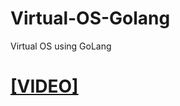 # Virtual-OS-Golang
Virtual OS using GoLang

# [[VIDEO]](https://drive.google.com/file/d/1xpDbpylN9RaT1jVtvKdyS0xl6HmEt9x_/view?usp=drivesdk)
